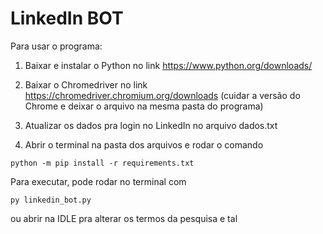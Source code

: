 # LinkedIn BOT

Para usar o programa:

1) Baixar e instalar o Python no link https://www.python.org/downloads/

2) Baixar o Chromedriver no link https://chromedriver.chromium.org/downloads (cuidar a versão do Chrome e deixar o arquivo na mesma pasta do programa) 

3) Atualizar os dados pra login no LinkedIn no arquivo dados.txt

4) Abrir o terminal na pasta dos arquivos e rodar o comando 
```
python -m pip install -r requirements.txt
```
Para executar, pode rodar no terminal com 
```
py linkedin_bot.py
```
ou abrir na IDLE pra alterar os termos da pesquisa e tal
